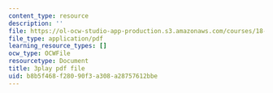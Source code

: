 ```yaml
---
content_type: resource
description: ''
file: https://ol-ocw-studio-app-production.s3.amazonaws.com/courses/18-065-matrix-methods-in-data-analysis-signal-processing-and-machine-learning-spring-2018/b8b5f468f28090f3a308a28757612bbe_YiqIkSHSmyc.pdf
file_type: application/pdf
learning_resource_types: []
ocw_type: OCWFile
resourcetype: Document
title: 3play pdf file
uid: b8b5f468-f280-90f3-a308-a28757612bbe
---
```

